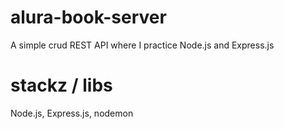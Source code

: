 # alura-book-server
A simple crud REST API where I practice Node.js and Express.js

# stackz / libs
Node.js, Express.js, nodemon
